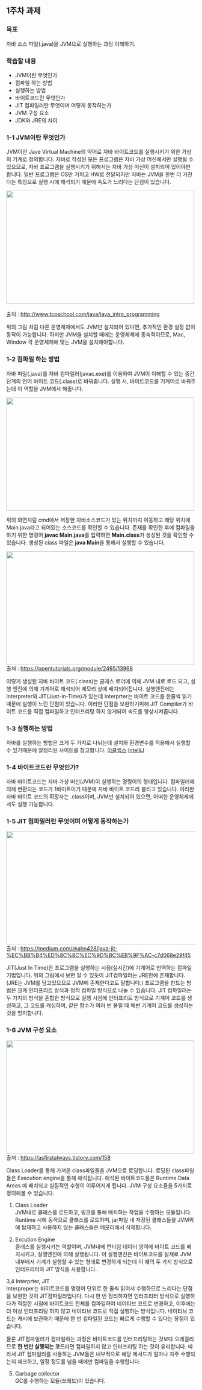 
## 1주차 과제

### 목표
자바 소스 파일(.java)을 JVM으로 실행하는 과정 이해하기.
### 학습할 내용
- JVM이란 무엇인가
- 컴파일 하는 방법
- 실행하는 방법
- 바이트코드란 무엇인가
- JIT 컴파일러란 무엇이며 어떻게 동작하는가
- JVM 구성 요소
- JDK와 JRE의 차이

### 1-1 JVM이란 무엇인가
JVM이란 Jave Virtual Machine의 약어로 자바 바이트코드를 실행시키기 위한 가상의 기계로 정의합니다. 자바로 작성된 모든 프로그램은 자바 가상 머신에서만 실행될 수 있으므로, 자바 프로그램을 실행시키기 위해서는 자바 가상 머신이 설치되어 있어야만 합니다. 일반 프로그램은 OS만 거치고 HW로 전달되지만 자바는 JVM을 한번 더 거친다는 특징으로 실행 시에 해석되기 때문에 속도가 느리다는 단점이 있습니다.   

<img src="http://www.tcpschool.com/lectures/img_java_jvm.png" width="500" height="300"> <br>   
출처 : <http://www.tcpschool.com/java/java_intro_programming> 

위의 그림 처럼 다른 운영체제에서도 JVM만 설치되어 있다면, 추가적인 환경 설정 없이 동작이 가능합니다. 하지만 JVM을 설치할 때에는 운영체제에 종속적이므로, Mac, Window 각 운영체제에 맞는 JVM을 설치해야합니다.

### 1-2 컴파일 하는 방법
자바 파일(.java)를 자바 컴파일러(javac.exe)를 이용하여 JVM이 이해할 수 있는 중간단계의 언어 바이트 코드(.class)로 바꿔줍니다. 실행 시, 바이트코드를 기계어로 바꿔주는데 이 역할을 JVM에서 해줍니다. 

<img src ="https://user-images.githubusercontent.com/60785586/106427158-3b79fb80-64aa-11eb-96f0-99d636433d0e.png" width="500" height="300"> <br>

위의 화면처럼 cmd에서 저장한 자바소스코드가 있는 위치까지 이동하고 해당 위치에 Main.java라고 되어있는 소스코드를 확인할 수 있습니다. 존재를 확인한 후에 컴파일을 하기 위한 명령어 **javac Main.java**를 입력하면 **Main.class**가 생성된 것을 확인할 수 있습니다. 생성된 class 파일은 **java Main**을 통해서 실행할 수 있습니다.

<img src ="https://s3.ap-northeast-2.amazonaws.com/opentutorials-user-file/module/516/1847.gif" width="500" height="300"> <br>
출처 : <https://opentutorials.org/module/2495/13968> 

이렇게 생성된 자바 바이트 코드(.class)는 클래스 로더에 의해 JVM 내로 로드 되고, 실행 엔진에 의해 기계어로 해석되어 메모리 상에 배치되어집니다. 실행엔진에는 Interpreter와 JIT(Just-in-Time)가 있는데 Interprter는 바이트 코드를 한줄씩 읽기 때문에 실행이 느린 단점이 있습니다. 이러한 단점을 보완하기위해 JIT Compiler가 바이트 코드를 직접 컴파일하고 인터프리팅 하지 않게되어 속도를 향상시켜줍니다.

### 1-3 실행하는 방법
자바를 실행하는 방법은 크게 두 가지로 나뉘는데 설치와 환경변수를 적용해서 실행할 수 있기때문에 잘정리된 사이트를 참고합니다.
[이클립스](https://racoonlotty.tistory.com/entry/Eclipse-%EC%84%A4%EC%B9%98-%EB%B0%8F-%EC%8B%A4%ED%96%89)  [IntelliJ](https://whitepaek.tistory.com/10)

### 1-4 바이트코드란 무엇인가?
자바 바이트코드는 자바 가상 머신(JVM)이 실행하는 명령어의 형태입니다. 컴파일러에 의해 변환되는 코드가 1바이트이기 때문에 자바 바이트 코드라 불리고 있습니다. 이러한 자바 바이트 코드의 확장자는 .class이며, JVM만 설치되어 있으면, 어떠한 운영체제에서도 실행 가능합니다.

### 1-5 JIT 컴파일러란 무엇이며 어떻게 동작하는가

<img src = "https://miro.medium.com/max/4000/1*VFo0CC-chzvqJk6sls6ukQ.png" width="900" height="300"> <br>
출처 : <https://medium.com/@ahn428/java-jit-%EC%BB%B4%ED%8C%8C%EC%9D%BC%EB%9F%AC-c7d068e29f45>  

JIT(Just In Time)은 프로그램을 실행하는 시점(실시간)에 기계어로 번역하는 컴파일 기법입니다. 위의 그림에서 보면 알 수 있듯이 JIT컴파일러는 JRE안에 존재합니다.(JRE는 JVM를 담고있으므로 JVM에 존재한다고도 말합니다.) 프로그램을 만드는 방법은 크게 인터프리트 방식과 정적 컴파일 방식으로 나눌 수 있습니다. JIT 컴파일러는 두 가지의 방식을 혼합한 방식으로 실행 시점에 인터프리트 방식으로 기계어 코드를 생성하고, 그 코드를 캐싱하여, 같은 함수가 여러 번 불릴 때 매번 기계어 코드를 생성하는 것을 방지합니다.

### 1-6 JVM 구성 요소
<img src ="https://t1.daumcdn.net/cfile/tistory/25616D45576B854C3F" width="500" height="300"> <br>
출처 : <https://asfirstalways.tistory.com/158> 

Class Loader를 통해 가져온 class파일들을 JVM으로 로딩합니다. 로딩된 class파일들은 Execution engine을 통해 해석됩니다. 해석된 바이트코드들은 Runtime Data Areas 에 배치되고 실질적인 수행이 이루어지게 됩니다. JVM 구성 요소들을 5가지로 정의해볼 수 있습니다.
1. Class Loader   
JVM내로 클래스를 로드하고, 링크를 통해 배치하는 작업을 수행하는 모듈입니다. Runtime 시에 동적으로 클래스를 로드하며, jar파일 내 저장된 클래스들을 JVM위에 탑재하고 사용하지 않는 클래스들은 메모리에서 삭제합니다.

2. Excution Engine   
클래스를 실행시키는 역할이며, JVM내에 런타임 데이터 영역에 바이트 코드를 배치시키고, 실행엔진에 의해 실행됩니다. 이 실행엔진은 바이트코드를 실제로 JVM 내부에서 기계가 실행할 수 있는 형태로 변경하게 되는데 이 떄의 두 가지 방식으로 인터프리터와 JIT 방식을 사용합니다.

3,4 Interprter, JIT   
Interpreper는 바이트코드를 명령어 단위로 한 줄씩 읽어서 수행하므로 느리다는 단점을 보완한 것이 JIT컴파일러입니다. 다시 한 번 정리하자면 인터프리터 방식으로 실행하다가 적절한 시점에 바이트코드 전체를 컴파일하여 네이티브 코드로 변경하고, 이후에는 더 이상 인터프리팅 하지 않고 네이티브 코드로 직접 실행하는 방식입니다. 네이티브 코드는 캐시에 보관하기 때문에 한 번 컴파일된 코드는 빠르게 수행할 수 있다는 장점이 있습니다.  

물론 JIT컴파일러가 컴파일하는 과정은 바이트코드를 인터프리팅하는 것보다 오래걸리므로 **한 번만 실행되는 코드**라면 컴파일하지 않고 인터프리팅 하는 것이 유리합니다. 따라서 JIT 컴파일러를 사용하는 JVM들은 내부적으로 해당 메서드가 얼마나 자주 수행되는지 체크하고, 일정 정도를 넘을 때에만 컴파일을 수행합니다.

5. Garbage collector   
GC를 수행하는 모듈(쓰레드)이 있습니다.
  


                                                                                          


